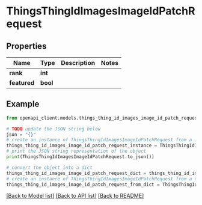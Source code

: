 # ThingsThingIdImagesImageIdPatchRequest


## Properties

Name | Type | Description | Notes
------------ | ------------- | ------------- | -------------
**rank** | **int** |  | 
**featured** | **bool** |  | 

## Example

```python
from openapi_client.models.things_thing_id_images_image_id_patch_request import ThingsThingIdImagesImageIdPatchRequest

# TODO update the JSON string below
json = "{}"
# create an instance of ThingsThingIdImagesImageIdPatchRequest from a JSON string
things_thing_id_images_image_id_patch_request_instance = ThingsThingIdImagesImageIdPatchRequest.from_json(json)
# print the JSON string representation of the object
print(ThingsThingIdImagesImageIdPatchRequest.to_json())

# convert the object into a dict
things_thing_id_images_image_id_patch_request_dict = things_thing_id_images_image_id_patch_request_instance.to_dict()
# create an instance of ThingsThingIdImagesImageIdPatchRequest from a dict
things_thing_id_images_image_id_patch_request_from_dict = ThingsThingIdImagesImageIdPatchRequest.from_dict(things_thing_id_images_image_id_patch_request_dict)
```
[[Back to Model list]](../README.md#documentation-for-models) [[Back to API list]](../README.md#documentation-for-api-endpoints) [[Back to README]](../README.md)


